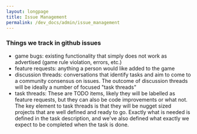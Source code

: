 ```yaml
---
layout: longpage
title: Issue Management
permalink: /dev_docs/admin/issue_management
---
```


### Things we track in github issues
- game bugs: existing functionality that simply does not work as advertised (game rule violation, errors, etc.)
- feature requests: anything a person would like added to the game
- discussion threads: conversations that identify tasks and aim to come to a community consensus on issues. The outcome of discussion threads will be ideally a number of focused "task threads"
- task threads: These are TODO items, likely they will be labelled as feature requests, but they can also be code improvements or what not. The key element to task threads is that they will be nugget sized projects that are well defined and ready to go. Exactly what is needed is defined in the task description, and we've also defined what exactly we expect to be completed when the task is done.
